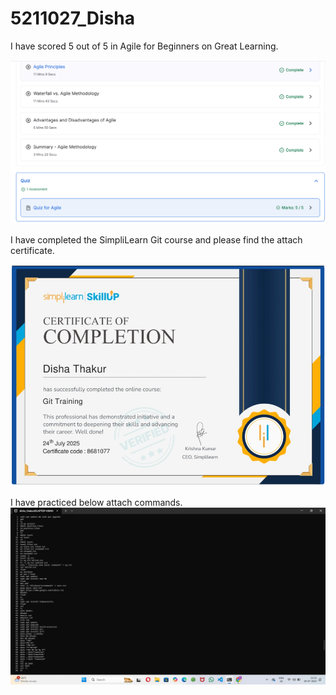 # 5211027_Disha
I have scored 5 out of 5 in Agile for Beginners on Great Learning.

![5211027_Disha](./Agile_screenshot.png.png)


I have completed the SimpliLearn Git course and please find the attach certificate.

![5211027_Disha](./SimpliLearn_Git_Certificate.png)


I have practiced below attach commands.
![Linux Commands](./LINUX/linuxcommand.png)
